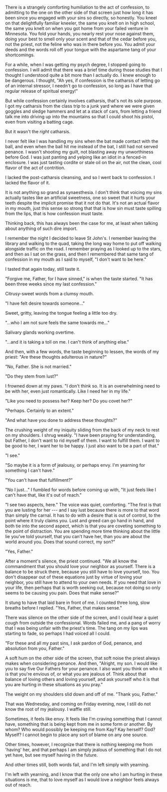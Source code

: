 ---
---

There is a strangely comforting humiliation to the act of confession, to admitting to the one on the other side of that screen just how long it has been since you engaged with your sins so directly, so honestly. You kneel on that delightfully familiar kneeler, the same you knelt on in high school, the same you knelt on when you got home from your failed venture in Minnesota. You fold your hands, you nearly rest your nose against them, doing your best to smell only your scent and that of the cedar before you, not the priest, not the feline who was in there before you. You admit your deeds and the words roll off your tongue with the aspartame tang of your shortcomings.

For a while, when I was getting my psych degree, I stopped going to confession. I will admit that there was a brief time during those studies that I thought I understood quite a bit more than I actually do. I knew enough to be dangerous. I thought, "Ah yes, if confession is the catharsis of letting go of an internal stressor, I needn't go to confession, so long as I have that regular release of spiritual energy!"

But while confession certainly involves catharsis, that's not its sole purpose. I got my catharsis from the class trip to a junk yard where we were given goggles and sledge hammers and let at a stack of cars, from letting a friend talk me into driving up into the mountains so that I could shoot his pistol, even from visiting a batting cage.

But it wasn't the *right* catharsis.

I never felt like I was handling my sins when the bat made contact with the ball, and even when the ball hit me instead of the bat, I still had not served penance. I wasn't shooting my guilt, not blasting away my unworthiness before God. I was just panting and yelping like an idiot in a fenced-in enclosure. I was just tasting cordite or stale oil on the air, not the clean, cool flavor of the act of contrition.

I lacked the post-catharsis cleansing, and so I went back to confession. I lacked the flavor of it.

It is not anything so grand as synaesthesia. I don't think that voicing my sins actually tastes like an artificial sweetness, one so sweet that it hurts your teeth despite the implicit promise that it not do that. It's not an actual flavor in my mouth, just this sense so strong that that is how sin must taste spilling from the lips, that is how confession must taste.

Thinking back, this has always been the case for me, at least when talking about anything of such dire import. 

I remember the night I decided to leave St John's. I remember leaving the library and walking to the quad, taking the long way home to put off walking alongside traffic on the road. I remember praying as I looked up to the stars, and then as I sat on the grass, and then I remembered that same tang of confession in my mouth as I said to myself, "I don't want to be here."

I tasted that again today, still taste it.

"Forgive me, Father, for I have sinned," is when the taste started. "It has been three weeks since my last confession."

Citrusy-sweet words from a clumsy mouth.

"I have felt desire towards someone..."

Sweet, gritty, leaving the tongue feeling a little too dry.

"...who I am not sure feels the same towards me..."

Salivary glands working overtime.

"...and it is taking a toll on me. I can't think of anything else."

And then, with a few words, the taste beginning to lessen, the words of my priest: "Are these thoughts adulterous in nature?"

"No, Father. She is not married."

"Do they stem from lust?"

I frowned down at my paws. "I don't think so. It is an overwhelming need to be with her, even just romantically. Like I need her in my life."

"Like you need to possess her? Keep her? Do you covet her?"

"Perhaps. Certainly to an extent."

"And what have you done to address these thoughts?"

The crushing weight of my iniquity sliding from the back of my neck to rest on my shoulders. I shrug weakly. "I have been praying for understanding, but Father, I don't want to rid myself of them. I want to fulfill them. I want to be good to her, I want her to be happy. I just also want to be a part of that."

"I see."

"So maybe it is a form of jealousy, or perhaps envy. I'm yearning for something I can't have."

"You can't have that fulfillment?"

"No I just..." I fumbled for words before coming up with, "It just feels like I can't have that, like it's out of reach."

"I see two aspects, here." The voice was quiet, comforting. "The first is that you are lusting for her --- and I say lust because there is more to that word than simply the carnal. It has to do with a desire that is out of control, to the point where it truly claims you. Lust and greed can go hand in hand, and both tie into the second aspect, which is that you are coveting something to the point of distraction. You are spending more time thinking about the little lie you've told yourself, that you can't have her, than you are about the world around you. Does that sound correct, my son?"

"Yes, Father."

After a moment's silence, the priest continued. "We all know the commandment that you should love your neighbor as yourself. There is a balance to be struck there, because you still have to love yourself, too. You don't disappear out of these equations just by virtue of loving your neighbor, you still have to attend to your own needs. If you need that love in your life, then perhaps that is worth seeking out, because not doing so only seems to be causing you pain. Does that make sense?"

It stung to have that laid bare in front of me. I counted three long, slow breaths before I replied. "Yes, Father, that makes sense."

There was silence on the other side of the screen, and I could hear a quiet cough from outside the confessional. Words failed me, and a pang of worry that I was being unfair with the priest's time. The tang on my lips was starting to fade, so perhaps I had voiced all I could.

"For these and all my past sins, I ask pardon of God, penance, and absolution from you, Father."

A soft hum on the other side of the screen, that soft noise the priest always makes when considering penance. And then, "Alright, my son. I would like you to say five Our Fathers for your penance. I also want you think on who it is that you're envious of, or what you are jealous of. Think about that balance of loving others and loving yourself, and ask yourself who it is that you are hurting in these situations as you pray."

The weight on my shoulders slid down and off of me. "Thank you, Father."

That was Wednesday, and coming on Friday evening, now, I still do not know the root of my jealousy. I waffle still.

Sometimes, it feels like envy. It feels like I'm craving something that I cannot have, something that is being kept from me in some form or another. By whom? Who would possibly be keeping me from Kay? Kay herself? God? Myself? I cannot begin to place any sort of blame on any one source.

Other times, however, I recognize that there is nothing keeping me from 'having' her, and that perhaps I am simply jealous of something that I do not yet have, but see myself having in the future.

And other times still, both words fail, and I'm left simply with yearning.

I'm left with yearning, and I know that the only one who I am hurting in these situations is me, that to love myself as I would love a neighbor feels always out of reach.
